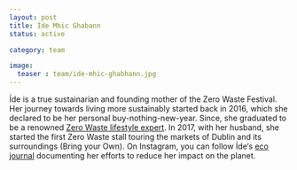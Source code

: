 ```yaml
---
layout: post
title: Íde Mhic Ghabann
status: active

category: team

image:
  teaser : team/ide-mhic-ghabhann.jpg
---
```


Íde is a true sustainarian and founding mother of the Zero Waste Festival. Her journey towards living more sustainably started back in 2016, which she declared to be her personal buy-nothing-new-year. Since, she graduated to be a renowned [Zero Waste lifestyle expert](https://www.tipperarylive.ie/news/home/307930/lifestyle-expert-to-visit-cashel.html). In 2017, with her husband, she started the first Zero Waste stall touring the markets of Dublin and its surroundings (Bring your Own). On Instagram, you can follow Íde‘s [eco journal](https://www.instagram.com/tryingtobegreensince2016/) documenting her efforts to reduce her impact on the planet. 
